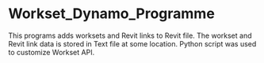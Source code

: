 # Workset_Dynamo_Programme
This programs adds worksets and Revit links to Revit file. The workset and Revit link data is stored in Text file at some location. Python script was used to customize Workset API.
